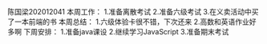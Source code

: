 陈国梁202012041
本周工作：
1.准备离散考试
2.准备六级考试
3.在义卖活动中买了一本前端的书
本周总结：
1.六级体验卡很不错，下次还来
2.高数和英语作业好多啊
下周安排：
1.准备java课设
2.继续学习JavaScript
3.准备期末考试
